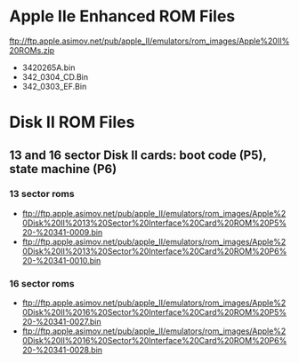 # Apple IIe Enhanced ROM Files
ftp://ftp.apple.asimov.net/pub/apple_II/emulators/rom_images/Apple%20II%20ROMs.zip
  - 3420265A.bin
  - 342_0304_CD.Bin
  - 342_0303_EF.Bin


# Disk II ROM Files
## 13 and 16 sector Disk II cards: boot code (P5), state machine (P6)

### 13 sector roms
  - ftp://ftp.apple.asimov.net/pub/apple_II/emulators/rom_images/Apple%20Disk%20II%2013%20Sector%20Interface%20Card%20ROM%20P5%20-%20341-0009.bin
  - ftp://ftp.apple.asimov.net/pub/apple_II/emulators/rom_images/Apple%20Disk%20II%2013%20Sector%20Interface%20Card%20ROM%20P6%20-%20341-0010.bin

### 16 sector roms
  - ftp://ftp.apple.asimov.net/pub/apple_II/emulators/rom_images/Apple%20Disk%20II%2016%20Sector%20Interface%20Card%20ROM%20P5%20-%20341-0027.bin
  - ftp://ftp.apple.asimov.net/pub/apple_II/emulators/rom_images/Apple%20Disk%20II%2016%20Sector%20Interface%20Card%20ROM%20P6%20-%20341-0028.bin
